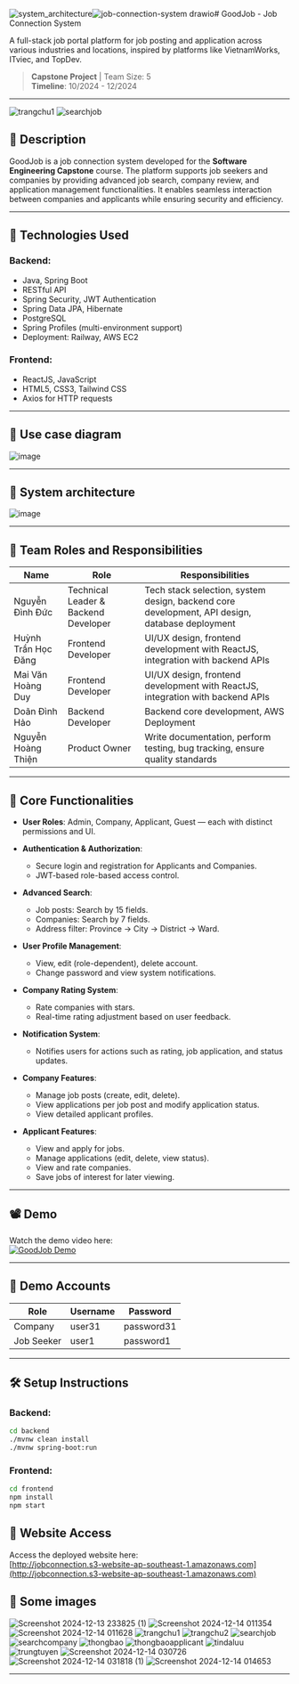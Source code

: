 ![system_architecture](https://github.com/user-attachments/assets/3fa0d0b8-04f2-4b53-b3ce-36e01c069c9e)![job-connection-system drawio](https://github.com/user-attachments/assets/454c36cc-ef4e-415d-83a1-df2b3bbdf6e6)# GoodJob - Job Connection System

A full-stack job portal platform for job posting and application across various industries and locations, inspired by platforms like VietnamWorks, ITviec, and TopDev.

> **Capstone Project** | Team Size: 5  
> **Timeline**: 10/2024 - 12/2024

---
![trangchu1](https://github.com/user-attachments/assets/1f7d3a5f-44c5-4d7c-b3da-0d494e6e04bb)
![searchjob](https://github.com/user-attachments/assets/0f3f4ad6-3d80-45c3-b83f-34a6eced7e00)

## 📌 Description

GoodJob is a job connection system developed for the **Software Engineering Capstone** course. The platform supports job seekers and companies by providing advanced job search, company review, and application management functionalities. It enables seamless interaction between companies and applicants while ensuring security and efficiency.

---

## 🚀 Technologies Used

### Backend:
- Java, Spring Boot
- RESTful API
- Spring Security, JWT Authentication
- Spring Data JPA, Hibernate
- PostgreSQL
- Spring Profiles (multi-environment support)
- Deployment: Railway, AWS EC2

### Frontend:
- ReactJS, JavaScript
- HTML5, CSS3, Tailwind CSS
- Axios for HTTP requests

---
## 🚀 Use case diagram  
![image](https://github.com/user-attachments/assets/c0a65a10-246e-47fb-a53b-0d0d8b5e9c26)



---

## 🚀 System architecture
![image](https://github.com/user-attachments/assets/8d1114ca-d25d-41a0-8d6e-59efad9addce)


---

## 👥 Team Roles and Responsibilities

| Name                  | Role                                 | Responsibilities                                                                                  |
|-----------------------|--------------------------------------|--------------------------------------------------------------------------------------------------|
| Nguyễn Đình Đức       | Technical Leader & Backend Developer | Tech stack selection, system design, backend core development, API design, database deployment   |
| Huỳnh Trần Học Đăng   | Frontend Developer                   | UI/UX design, frontend development with ReactJS, integration with backend APIs                   |
| Mai Văn Hoàng Duy     | Frontend Developer                   | UI/UX design, frontend development with ReactJS, integration with backend APIs                   |
| Doãn Đình Hảo         | Backend Developer                    | Backend core development, AWS Deployment                                                         |
| Nguyễn Hoàng Thiện    | Product Owner                        | Write documentation, perform testing, bug tracking, ensure quality standards                     |

---

## 🧹 Core Functionalities

- **User Roles**: Admin, Company, Applicant, Guest — each with distinct permissions and UI.
  
- **Authentication & Authorization**:
  - Secure login and registration for Applicants and Companies.
  - JWT-based role-based access control.

- **Advanced Search**:
  - Job posts: Search by 15 fields.
  - Companies: Search by 7 fields.
  - Address filter: Province → City → District → Ward.

- **User Profile Management**:
  - View, edit (role-dependent), delete account.
  - Change password and view system notifications.

- **Company Rating System**:
  - Rate companies with stars.
  - Real-time rating adjustment based on user feedback.

- **Notification System**:
  - Notifies users for actions such as rating, job application, and status updates.

- **Company Features**:
  - Manage job posts (create, edit, delete).
  - View applications per job post and modify application status.
  - View detailed applicant profiles.

- **Applicant Features**:
  - View and apply for jobs.
  - Manage applications (edit, delete, view status).
  - View and rate companies.
  - Save jobs of interest for later viewing.

---

## 📽️ Demo

Watch the demo video here:  
[![GoodJob Demo](https://img.youtube.com/vi/-fozVZbGKv8/0.jpg)](https://youtube.com/watch?v=-fozVZbGKv8)

---

## 🧪 Demo Accounts

| Role       | Username | Password   |
|------------|----------|------------|
| Company    | user31   | password31 |
| Job Seeker | user1    | password1  |

---


## 🛠️ Setup Instructions

### Backend:
```bash
cd backend
./mvnw clean install
./mvnw spring-boot:run
```

### Frontend:
```bash
cd frontend
npm install
npm start
```

## 📶 Website Access

Access the deployed website here:  
[http://jobconnection.s3-website-ap-southeast-1.amazonaws.com](http://jobconnection.s3-website-ap-southeast-1.amazonaws.com)


## 🚀 Some images
![Screenshot 2024-12-13 233825 (1)](https://github.com/user-attachments/assets/9b1667c3-05db-43a8-ba04-50c8a464f623)
![Screenshot 2024-12-14 011354](https://github.com/user-attachments/assets/69657cee-b92c-4237-a3d8-f2ded0e873b4)
![Screenshot 2024-12-14 011628](https://github.com/user-attachments/assets/c652c220-2475-4bf8-ac89-d369ebbca9af)
![trangchu1](https://github.com/user-attachments/assets/a5397b7f-3305-477f-8230-21db252a5794)
![trangchu2](https://github.com/user-attachments/assets/06a04c0f-f7f6-40d1-b4db-d08c9dd19ff9)
![searchjob](https://github.com/user-attachments/assets/667d4698-fd1a-49c0-8aaf-3090258f30e5)
![searchcompany](https://github.com/user-attachments/assets/892b0f9f-62c3-47f2-b3a1-9e78d0ce8584)
![thongbao](https://github.com/user-attachments/assets/6807d517-f178-47c6-8a00-4bca9704ebfc)
![thongbaoapplicant](https://github.com/user-attachments/assets/83736472-7465-4a58-81f7-761e02ff2e77)
![tindaluu](https://github.com/user-attachments/assets/98967883-0c87-48b0-a800-8443da4b3eab)
![trungtuyen](https://github.com/user-attachments/assets/d974a967-dc35-419e-b25b-7e1362c8df12)
![Screenshot 2024-12-14 030726](https://github.com/user-attachments/assets/cff133b7-8264-40d2-930a-49b316a77591)
![Screenshot 2024-12-14 031818 (1)](https://github.com/user-attachments/assets/5cf5fbcf-4176-4495-945b-ce5094a361f3)
![Screenshot 2024-12-14 014653](https://github.com/user-attachments/assets/2f5ecbe3-dc90-4441-89c1-e52a204c4dc2)

---
